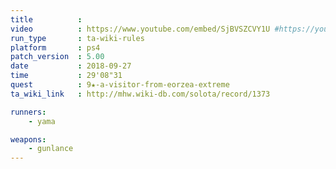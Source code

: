 ```yaml
---
title          :
video          : https://www.youtube.com/embed/SjBVSZCVY1U #https://youtu.be/SjBVSZCVY1U
run_type       : ta-wiki-rules
platform       : ps4
patch_version  : 5.00
date           : 2018-09-27
time           : 29'08"31
quest          : 9★-a-visitor-from-eorzea-extreme
ta_wiki_link   : http://mhw.wiki-db.com/solota/record/1373

runners:
    - yama

weapons:
    - gunlance
---
```

